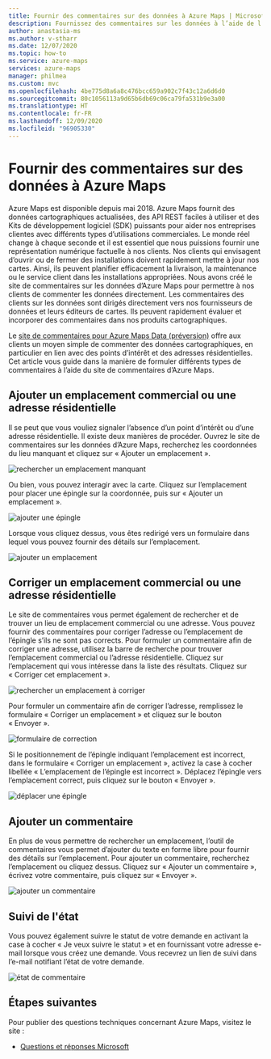 ```yaml
---
title: Fournir des commentaires sur des données à Azure Maps | Microsoft Azure Maps
description: Fournissez des commentaires sur les données à l’aide de l’outil de commentaires Microsoft Azure Maps.
author: anastasia-ms
ms.author: v-stharr
ms.date: 12/07/2020
ms.topic: how-to
ms.service: azure-maps
services: azure-maps
manager: philmea
ms.custom: mvc
ms.openlocfilehash: 4be775d8a6a8c476bcc659a902c7f43c12a6d6d0
ms.sourcegitcommit: 80c1056113a9d65b6db69c06ca79fa531b9e3a00
ms.translationtype: HT
ms.contentlocale: fr-FR
ms.lasthandoff: 12/09/2020
ms.locfileid: "96905330"
---
```

# <a name="provide-data-feedback-to-azure-maps"></a>Fournir des commentaires sur des données à Azure Maps

Azure Maps est disponible depuis mai 2018. Azure Maps fournit des données cartographiques actualisées, des API REST faciles à utiliser et des Kits de développement logiciel (SDK) puissants pour aider nos entreprises clientes avec différents types d’utilisations commerciales. Le monde réel change à chaque seconde et il est essentiel que nous puissions fournir une représentation numérique factuelle à nos clients. Nos clients qui envisagent d’ouvrir ou de fermer des installations doivent rapidement mettre à jour nos cartes. Ainsi, ils peuvent planifier efficacement la livraison, la maintenance ou le service client dans les installations appropriées. Nous avons créé le site de commentaires sur les données d’Azure Maps pour permettre à nos clients de commenter les données directement. Les commentaires des clients sur les données sont dirigés directement vers nos fournisseurs de données et leurs éditeurs de cartes. Ils peuvent rapidement évaluer et incorporer des commentaires dans nos produits cartographiques.  

Le [site de commentaires pour Azure Maps Data (préversion)](https://feedback.azuremaps.com) offre aux clients un moyen simple de commenter des données cartographiques, en particulier en lien avec des points d’intérêt et des adresses résidentielles. Cet article vous guide dans la manière de formuler différents types de commentaires à l’aide du site de commentaires d’Azure Maps.

## <a name="add-a-business-place-or-a-residential-address"></a>Ajouter un emplacement commercial ou une adresse résidentielle 

Il se peut que vous vouliez signaler l’absence d’un point d’intérêt ou d’une adresse résidentielle. Il existe deux manières de procéder. Ouvrez le site de commentaires sur les données d’Azure Maps, recherchez les coordonnées du lieu manquant et cliquez sur « Ajouter un emplacement ».

  ![rechercher un emplacement manquant](./media/how-to-use-feedback-tool/search-poi.png)

Ou bien, vous pouvez interagir avec la carte. Cliquez sur l’emplacement pour placer une épingle sur la coordonnée, puis sur « Ajouter un emplacement ».

  ![ajouter une épingle](./media/how-to-use-feedback-tool/add-poi.png)

Lorsque vous cliquez dessus, vous êtes redirigé vers un formulaire dans lequel vous pouvez fournir des détails sur l’emplacement.

  ![ajouter un emplacement](./media/how-to-use-feedback-tool/add-a-place.png)

## <a name="fix-a-business-place-or-a-residential-address"></a>Corriger un emplacement commercial ou une adresse résidentielle 

Le site de commentaires vous permet également de rechercher et de trouver un lieu de emplacement commercial ou une adresse. Vous pouvez fournir des commentaires pour corriger l’adresse ou l’emplacement de l’épingle s’ils ne sont pas corrects. Pour formuler un commentaire afin de corriger une adresse, utilisez la barre de recherche pour trouver l’emplacement commercial ou l’adresse résidentielle. Cliquez sur l’emplacement qui vous intéresse dans la liste des résultats. Cliquez sur « Corriger cet emplacement ».

  ![rechercher un emplacement à corriger](./media/how-to-use-feedback-tool/fix-place.png)

Pour formuler un commentaire afin de corriger l’adresse, remplissez le formulaire « Corriger un emplacement » et cliquez sur le bouton « Envoyer ».

  ![formulaire de correction](./media/how-to-use-feedback-tool/fix-form.png)

Si le positionnement de l’épingle indiquant l’emplacement est incorrect, dans le formulaire « Corriger un emplacement », activez la case à cocher libellée « L’emplacement de l’épingle est incorrect ». Déplacez l’épingle vers l’emplacement correct, puis cliquez sur le bouton « Envoyer ».

  ![déplacer une épingle](./media/how-to-use-feedback-tool/move-pin.png)

## <a name="add-a-comment"></a>Ajouter un commentaire 

En plus de vous permettre de rechercher un emplacement, l’outil de commentaires vous permet d’ajouter du texte en forme libre pour fournir des détails sur l’emplacement. Pour ajouter un commentaire, recherchez l’emplacement ou cliquez dessus. Cliquez sur « Ajouter un commentaire », écrivez votre commentaire, puis cliquez sur « Envoyer ».

  ![ajouter un commentaire](./media/how-to-use-feedback-tool/add-comment.png)

## <a name="track-status"></a>Suivi de l'état 

Vous pouvez également suivre le statut de votre demande en activant la case à cocher « Je veux suivre le statut » et en fournissant votre adresse e-mail lorsque vous créez une demande. Vous recevrez un lien de suivi dans l’e-mail notifiant l’état de votre demande. 

  ![état de commentaire](./media/how-to-use-feedback-tool/feedback-status.png)


## <a name="next-steps"></a>Étapes suivantes

Pour publier des questions techniques concernant Azure Maps, visitez le site :

* [Questions et réponses Microsoft](/answers/topics/azure-maps.html)
